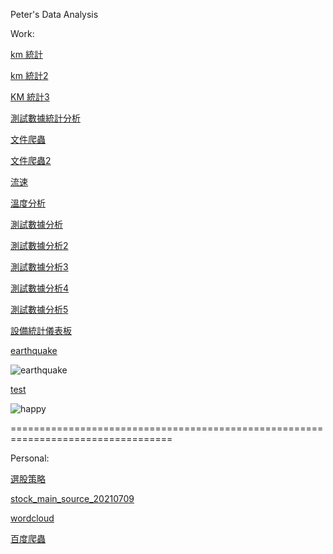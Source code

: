 Peter's Data Analysis
 
Work:

[km 統計](https://peterlovejin.github.io/2018%E5%B9%B4%20QA%20KM%20%E7%B5%B1%E8%A8%88.html#%E9%BB%9E%E6%93%8A%E6%96%87%E4%BB%B6%E9%A1%9E%E5%88%A5)

[km 統計2](https://peterlovejin.github.io/QA%20KM%20%E7%B5%B1%E8%A8%88.html)

[KM 統計3](https://peterlovejin.github.io/20160608.html)

[測試數據統計分析](https://peterlovejin.github.io/q21_test_result_20200415.html)

[文件爬蟲](https://peterlovejin.github.io/%E8%8F%87%E9%A1%9E%E7%9B%B8%E9%97%9C%E5%8F%83%E8%80%83%E6%96%87%E4%BB%B6_20200216.html)

[文件爬蟲2](https://peterlovejin.github.io/%E9%86%AB%E7%99%82%E5%99%A8%E6%9D%90%E5%AE%89%E5%85%A8%E8%AD%A6%E8%A8%8A%E6%91%98%E8%A6%81%E6%95%B4%E7%90%86.html)

[流速](https://peterlovejin.github.io/2019%E5%B9%B4%20IP1%20%E6%B5%81%E9%80%9F%E6%B8%AC%E8%A9%A6.html#boxplot__barplot)

[溫度分析](https://peterlovejin.github.io/20200105%E8%8F%8C%E7%B5%B2%E9%AB%94%E5%AE%A410H6(%E8%A3%9D%E9%A2%A8%E6%89%87)%20VS%2010H5%E6%BA%AB%E5%BA%A6%E5%88%86%E6%9E%90.html)

[測試數據分析](https://peterlovejin.github.io/H1%20PVT%20SA&FA%E6%B8%AC%E8%A9%A6%E6%95%B8%E6%93%9A%E5%88%86%E6%9E%90_20210303.html)

[測試數據分析2](https://peterlovejin.github.io/H1%20%E6%B8%AC%E8%A9%A6%E6%95%B8%E6%93%9A%E5%88%86%E6%9E%90_20201218.html)

[測試數據分析3](https://peterlovejin.github.io/H1_DVT3.1_RunIn_20210109.html)

[測試數據分析4](https://peterlovejin.github.io/H1_PVT2_RunIn_20210304.html)

[測試數據分析5](https://peterlovejin.github.io/h1_dvt_fa_20201129.html)


[設備統計儀表板](https://peterlovejin.github.io/IATY.html)

[earthquake](https://peterlovejin.github.io/earthquak.png)

![earthquake](https://peterlovejin.github.io/earthquak.png)

[test](https://peterlovejin.github.io/house.html)

![happy](https://peterlovejin.github.io/happy.jpg)

==================================================================================

Personal:


  
[選股策略]( https://peterlovejin.github.io/tw_stock_20211008.html)
 
[stock_main_source_20210709]( https://peterlovejin.github.io/stock_main_source_20210709.html)

[wordcloud]( https://peterlovejin.github.io/WordCloud_20211205.html)

[百度爬蟲]( https://peterlovejin.github.io/baidu_article_download_20200403.html)


 
